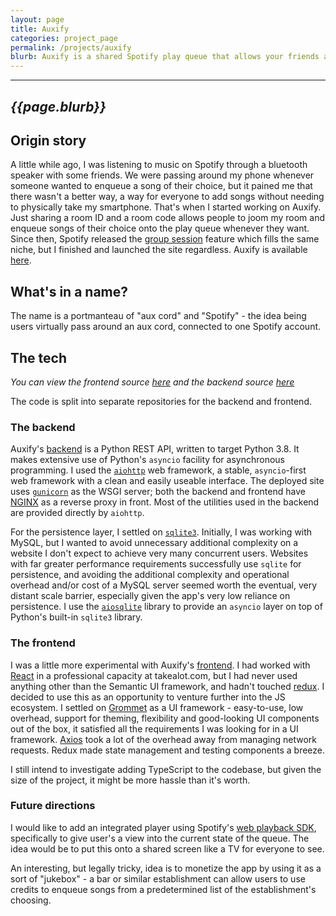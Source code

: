 ```yaml
---
layout: page
title: Auxify
categories: project_page
permalink: /projects/auxify
blurb: Auxify is a shared Spotify play queue that allows your friends and family to queue songs of their choosing onto your queue! 
---
```

---

_{{page.blurb}}_
---

## Origin story 
A little while ago, I was listening to music on Spotify through a bluetooth speaker with some friends. We were passing around my phone whenever someone wanted to enqueue a song of their choice, but it pained me that there wasn't a better way, a way for everyone to add songs without needing to physically take my smartphone. That's when I started working on Auxify. Just sharing a room ID and a room code allows people to joom my room and enqueue songs of their choice onto the play queue whenever they want. Since then, Spotify released the [group session](https://support.spotify.com/us/article/group-session/) feature which fills the same niche, but I finished and launched the site regardless. Auxify is available [here](https://auxify.reidswan.com).

## What's in a name?
The name is a portmanteau of "aux cord" and "Spotify" - the idea being users virtually pass around an aux cord, connected to one Spotify account. 

## The tech
_You can view the frontend source [here](https://github.com/reidswan/auxify-frontend) and the backend source [here](https://github.com/reidswan/auxify)_

The code is split into separate repositories for the backend and frontend. 

### The backend
Auxify's [backend](https://github.com/reidswan/auxify) is a Python REST API, written to target Python 3.8. It makes extensive use of Python's `asyncio` facility for asynchronous programming. I used the [`aiohttp`](https://docs.aiohttp.org/en/stable/) web framework, a stable, `asyncio`-first web framework with a clean and easily useable interface. The deployed site uses [`gunicorn`](https://gunicorn.org) as the WSGI server; both the backend and frontend have [NGINX](https://www.nginx.com) as a reverse proxy in front. Most of the utilities used in the backend are provided directly by `aiohttp`.  

For the persistence layer, I settled on [`sqlite3`](https://www.sqlite.org). Initially, I was working with MySQL, but I wanted to avoid unnecessary additional complexity on a website I don't expect to achieve very many concurrent users. Websites with far greater performance requirements successfully use `sqlite` for persistence, and avoiding the additional complexity and operational overhead and/or cost of a MySQL server seemed worth the eventual, very distant scale barrier, especially given the app's very low reliance on persistence. I use the [`aiosqlite`](https://pypi.org/project/aiosqlite/) library to provide an `asyncio` layer on top of Python's built-in `sqlite3` library. 

### The frontend
I was a little more experimental with Auxify's [frontend](https://github.com/reidswan/auxify-frontend/). I had worked with [React](https://reactjs.org) in a professional capacity at takealot.com, but I had never used anything other than the Semantic UI framework, and hadn't touched [redux](redux.js.org). I decided to use this as an opportunity to venture further into the JS ecosystem. I settled on [Grommet](https://v2.grommet.io/) as a UI framework - easy-to-use, low overhead, support for theming, flexibility and good-looking UI components out of the box, it satisfied all the requirements I was looking for in a UI framework. [Axios](https://github.com/axios/axios) took a lot of the overhead away from managing network requests. Redux made state management and testing components a breeze.

I still intend to investigate adding TypeScript to the codebase, but given the size of the project, it might be more hassle than it's worth. 


### Future directions
I would like to add an integrated player using Spotify's [web playback SDK](https://developer.spotify.com/documentation/web-playback-sdk/), specifically to give user's a view into the current state of the queue. The idea would be to put this onto a shared screen like a TV for everyone to see. 

An interesting, but legally tricky, idea is to monetize the app by using it as a sort of "jukebox" - a bar or similar establishment can allow users to use credits to enqueue songs from a predetermined list of the establishment's choosing. 
